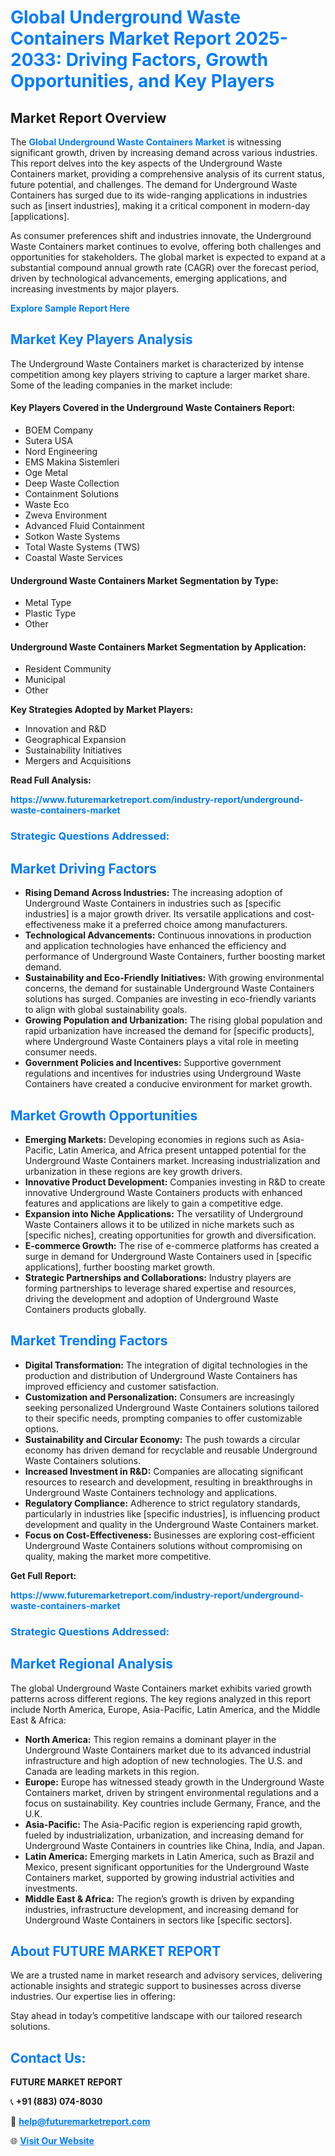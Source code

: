 <h1 style="color: #007BFF;">Global Underground Waste Containers Market Report 2025-2033: Driving Factors, Growth Opportunities, and Key Players</h1>

<section id="overview">
<h2>Market Report Overview</h2>
<p>The <a href="https://www.futuremarketreport.com/industry-report/underground-waste-containers-market" style="color: #007BFF; text-decoration: none;"><strong>Global Underground Waste Containers Market</strong></a> is witnessing significant growth, driven by increasing demand across various industries. This report delves into the key aspects of the Underground Waste Containers market, providing a comprehensive analysis of its current status, future potential, and challenges. The demand for Underground Waste Containers has surged due to its wide-ranging applications in industries such as [insert industries], making it a critical component in modern-day [applications].</p>
<p>As consumer preferences shift and industries innovate, the Underground Waste Containers market continues to evolve, offering both challenges and opportunities for stakeholders. The global market is expected to expand at a substantial compound annual growth rate (CAGR) over the forecast period, driven by technological advancements, emerging applications, and increasing investments by major players.</p>
</section>

<section id="overview">
<p><a href="https://www.futuremarketreport.com/request-sample/reportId=102610" style="color: #007BFF; text-decoration: none;"><strong>Explore Sample Report Here</strong></a></p>
</section>

<section id="key-players">
<h2 style="color: #007BFF;">Market Key Players Analysis</h2>
<p>The Underground Waste Containers market is characterized by intense competition among key players striving to capture a larger market share. Some of the leading companies in the market include:</p>
<h4>Key Players Covered in the Underground Waste Containers Report:</h4>
<ul><li>BOEM Company</li><li>Sutera USA</li><li>Nord Engineering</li><li>EMS Makina Sistemleri</li><li>Oge Metal</li><li>Deep Waste Collection</li><li>Containment Solutions</li><li>Waste Eco</li><li>Zweva Environment</li><li>Advanced Fluid Containment</li><li>Sotkon Waste Systems</li><li>Total Waste Systems (TWS)</li><li>Coastal Waste Services</li></ul>
<h4>Underground Waste Containers Market Segmentation by Type:</h4>
<ul><li>Metal Type</li><li>Plastic Type</li><li>Other</li></ul>

<h4>Underground Waste Containers Market Segmentation by Application:</h4>
<ul><li>Resident Community</li><li>Municipal</li><li>Other</li></ul>
<p><strong>Key Strategies Adopted by Market Players:</strong></p>
<ul>
<li>Innovation and R&D</li>
<li>Geographical Expansion</li>
<li>Sustainability Initiatives</li>
<li>Mergers and Acquisitions</li>
</ul>
</section>

<section>
<p><strong>Read Full Analysis: </strong></p><a href="https://www.futuremarketreport.com/industry-report/underground-waste-containers-market" style="color: #007BFF; text-decoration: none;"><strong>https://www.futuremarketreport.com/industry-report/underground-waste-containers-market</strong></a>
<h3 style="color: #007BFF;">Strategic Questions Addressed:</h3>
</section>

<section id="driving-factors">
<h2 style="color: #007BFF;">Market Driving Factors</h2>
<ul>
<li><strong>Rising Demand Across Industries:</strong> The increasing adoption of Underground Waste Containers in industries such as [specific industries] is a major growth driver. Its versatile applications and cost-effectiveness make it a preferred choice among manufacturers.</li>
<li><strong>Technological Advancements:</strong> Continuous innovations in production and application technologies have enhanced the efficiency and performance of Underground Waste Containers, further boosting market demand.</li>
<li><strong>Sustainability and Eco-Friendly Initiatives:</strong> With growing environmental concerns, the demand for sustainable Underground Waste Containers solutions has surged. Companies are investing in eco-friendly variants to align with global sustainability goals.</li>
<li><strong>Growing Population and Urbanization:</strong> The rising global population and rapid urbanization have increased the demand for [specific products], where Underground Waste Containers plays a vital role in meeting consumer needs.</li>
<li><strong>Government Policies and Incentives:</strong> Supportive government regulations and incentives for industries using Underground Waste Containers have created a conducive environment for market growth.</li>
</ul>
</section>

<section id="growth-opportunities">
<h2 style="color: #007BFF;">Market Growth Opportunities</h2>
<ul>
<li><strong>Emerging Markets:</strong> Developing economies in regions such as Asia-Pacific, Latin America, and Africa present untapped potential for the Underground Waste Containers market. Increasing industrialization and urbanization in these regions are key growth drivers.</li>
<li><strong>Innovative Product Development:</strong> Companies investing in R&D to create innovative Underground Waste Containers products with enhanced features and applications are likely to gain a competitive edge.</li>
<li><strong>Expansion into Niche Applications:</strong> The versatility of Underground Waste Containers allows it to be utilized in niche markets such as [specific niches], creating opportunities for growth and diversification.</li>
<li><strong>E-commerce Growth:</strong> The rise of e-commerce platforms has created a surge in demand for Underground Waste Containers used in [specific applications], further boosting market growth.</li>
<li><strong>Strategic Partnerships and Collaborations:</strong> Industry players are forming partnerships to leverage shared expertise and resources, driving the development and adoption of Underground Waste Containers products globally.</li>
</ul>
</section>

<section id="trending-factors">
<h2 style="color: #007BFF;">Market Trending Factors</h2>
<ul>
<li><strong>Digital Transformation:</strong> The integration of digital technologies in the production and distribution of Underground Waste Containers has improved efficiency and customer satisfaction.</li>
<li><strong>Customization and Personalization:</strong> Consumers are increasingly seeking personalized Underground Waste Containers solutions tailored to their specific needs, prompting companies to offer customizable options.</li>
<li><strong>Sustainability and Circular Economy:</strong> The push towards a circular economy has driven demand for recyclable and reusable Underground Waste Containers solutions.</li>
<li><strong>Increased Investment in R&D:</strong> Companies are allocating significant resources to research and development, resulting in breakthroughs in Underground Waste Containers technology and applications.</li>
<li><strong>Regulatory Compliance:</strong> Adherence to strict regulatory standards, particularly in industries like [specific industries], is influencing product development and quality in the Underground Waste Containers market.</li>
<li><strong>Focus on Cost-Effectiveness:</strong> Businesses are exploring cost-efficient Underground Waste Containers solutions without compromising on quality, making the market more competitive.</li>
</ul>
</section>

<section>
<p><strong>Get Full Report: </strong></p><a href="https://www.futuremarketreport.com/industry-report/underground-waste-containers-market" style="color: #007BFF; text-decoration: none;"><strong>https://www.futuremarketreport.com/industry-report/underground-waste-containers-market</strong></a>
<h3 style="color: #007BFF;">Strategic Questions Addressed:</h3>
</section>


<section id="regional-analysis">
<h2 style="color: #007BFF;">Market Regional Analysis</h2>
<p>The global Underground Waste Containers market exhibits varied growth patterns across different regions. The key regions analyzed in this report include North America, Europe, Asia-Pacific, Latin America, and the Middle East & Africa:</p>
<ul>
<li><strong>North America:</strong> This region remains a dominant player in the Underground Waste Containers market due to its advanced industrial infrastructure and high adoption of new technologies. The U.S. and Canada are leading markets in this region.</li>
<li><strong>Europe:</strong> Europe has witnessed steady growth in the Underground Waste Containers market, driven by stringent environmental regulations and a focus on sustainability. Key countries include Germany, France, and the U.K.</li>
<li><strong>Asia-Pacific:</strong> The Asia-Pacific region is experiencing rapid growth, fueled by industrialization, urbanization, and increasing demand for Underground Waste Containers in countries like China, India, and Japan.</li>
<li><strong>Latin America:</strong> Emerging markets in Latin America, such as Brazil and Mexico, present significant opportunities for the Underground Waste Containers market, supported by growing industrial activities and investments.</li>
<li><strong>Middle East & Africa:</strong> The region’s growth is driven by expanding industries, infrastructure development, and increasing demand for Underground Waste Containers in sectors like [specific sectors].</li>
</ul>
</section>

<footer>
<h2 style="color: #007BFF;">About FUTURE MARKET REPORT</h2>
<p>We are a trusted name in market research and advisory services, delivering actionable insights and strategic support to businesses across diverse industries. Our expertise lies in offering:</p>

<p>Stay ahead in today’s competitive landscape with our tailored research solutions.</p>

<h2 style="color: #007BFF;">Contact Us:</h2>
<p><strong>FUTURE MARKET REPORT</strong></p>
<p>📞 <strong>+91 (883) 074-8030</strong></p>
<p>📧 <strong><a href="mailto:help@futuremarketreport.com" style="color: #007BFF;">help@futuremarketreport.com</a></strong></p>
<p>🌐 <strong><a href="https://www.futuremarketreport.com/" style="color: #007BFF;">Visit Our Website</a></strong></p>
</footer>